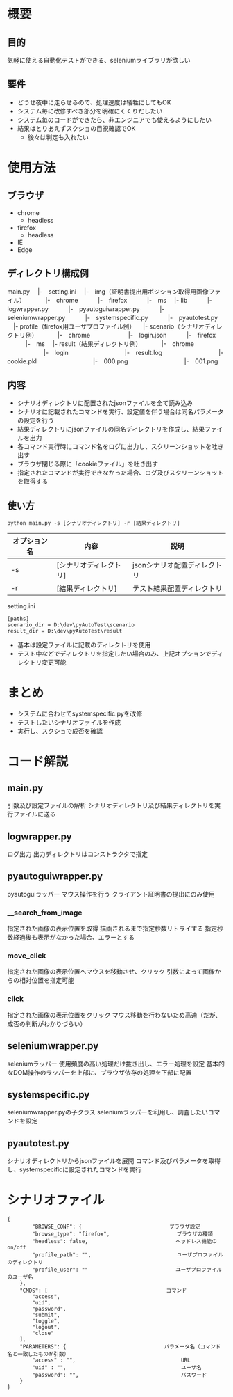 # 概要
## 目的
気軽に使える自動化テストができる、seleniumライブラリが欲しい

## 要件
- どうせ夜中に走らせるので、処理速度は犠牲にしてもOK
- システム毎に改修すべき部分を明確にくくりだしたい
- システム毎のコードができたら、非エンジニアでも使えるようにしたい
- 結果はとりあえずスクショの目視確認でOK
    - 後々は判定も入れたい

# 使用方法
## ブラウザ
- chrome
    - headless
- firefox
    - headless
- IE
- Edge

## ディレクトリ構成例
main.py
　|-　setting.ini
　|-　img（証明書提出用ポジション取得用画像ファイル）
　　　|-　chrome
　　　|-　firefox
　　　|-　ms
　|- lib
　　　|-　logwrapper.py
　　　|-　pyautoguiwrapper.py
　　　|-　seleniumwrapper.py
　　　|-　systemspecific.py
　　　|-　pyautotest.py
　|- profile（firefox用ユーザプロファイル例）
　|- scenario（シナリオディレクトリ例）
　　　|-　chrome
　　　　　　|-　login.json
　　　|-　firefox
　　　|-　ms
　|- result（結果ディレクトリ例）
　　　|-　chrome
　　　　　　|-　login
　　　　　　　　　|-　result.log
　　　　　　　　　|-　cookie.pkl
　　　　　　　　　|-　000.png
　　　　　　　　　|-　001.png

## 内容
- シナリオディレクトリに配置されたjsonファイルを全て読み込み
- シナリオに記載されたコマンドを実行、設定値を伴う場合は同名パラメータの設定を行う
- 結果ディレクトリにjsonファイルの同名ディレクトリを作成し、結果ファイルを出力
- 各コマンド実行時にコマンド名をログに出力し、スクリーンショットを吐き出す
- ブラウザ閉じる際に「cookieファイル」を吐き出す
- 指定されたコマンドが実行できなかった場合、ログ及びスクリーンショットを取得する

## 使い方
    python main.py -s [シナリオディレクトリ] -r [結果ディレクトリ]
| オプション名 | 内容                   | 説明                         |
| ------------ | ---------------------- | ---------------------------- |
| -s           | [シナリオディレクトリ] | jsonシナリオ配置ディレクトリ|
| -r           | [結果ディレクトリ]     | テスト結果配置ディレクトリ   |

setting.ini

    [paths]
    scenario_dir = D:\dev\pyAutoTest\scenario
    result_dir = D:\dev\pyAutoTest\result

- 基本は設定ファイルに記載のディレクトリを使用
- テスト中などでディレクトリを指定したい場合のみ、上記オプションでディレクトリ変更可能

# まとめ
- システムに合わせてsystemspecific.pyを改修
- テストしたいシナリオファイルを作成
- 実行し、スクショで成否を確認

# コード解説
## main.py
引数及び設定ファイルの解析
シナリオディレクトリ及び結果ディレクトリを実行ファイルに送る

## logwrapper.py
ログ出力
出力ディレクトリはコンストラクタで指定

## pyautoguiwrapper.py
pyautoguiラッパー
マウス操作を行う
クライアント証明書の提出にのみ使用

### __search_from_image
指定された画像の表示位置を取得
描画されるまで指定秒数リトライする
指定秒数経過後も表示がなかった場合、エラーとする

### move_click
指定された画像の表示位置へマウスを移動させ、クリック
引数によって画像からの相対位置を指定可能

### click
指定された画像の表示位置をクリック
マウス移動を行わないため高速（だが、成否の判断がわかりづらい）

## seleniumwrapper.py
seleniumラッパー
使用頻度の高い処理だけ抜き出し、エラー処理を設定
基本的なDOM操作のラッパーを上部に、ブラウザ依存の処理を下部に配置

## systemspecific.py
seleniumwrapper.pyの子クラス
seleniumラッパーを利用し、調査したいコマンドを設定

## pyautotest.py
シナリオディレクトリからjsonファイルを展開
コマンド及びパラメータを取得し、systemspecificに設定されたコマンドを実行

# シナリオファイル
```
{
        "BROWSE_CONF": {　　　　　　　　　　　　　　　　　ブラウザ設定
        "browse_type": "firefox",　　　　　　　　　　　　　ブラウザの種類
        "headless": false,　　　　　　　　　　　　　　　　　ヘッドレス機能のon/off
        "profile_path": "",　                          ユーザプロファイルのディレクトリ
        "profile_user": ""　　　　　　　　　　　　　　     ユーザプロファイルのユーザ名
    },
    "CMDS": [　　　　　　　　　　　　　　　　　　　　　　　コマンド
        "access",
        "uid",
        "password",
        "submit",
        "toggle",
        "logout",
        "close"
    ],
    "PARAMETERS": {　　　　　　　　　　　　　　　　　　　パラメータ名（コマンド名と一致したものが引数）
        "access" : "",                                  URL
        "uid" : "",                                     ユーザ名
        "password": "",                                 パスワード
    }
}
```